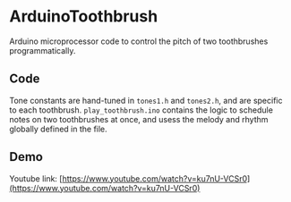 # ArduinoToothbrush

Arduino microprocessor code to control the pitch of two toothbrushes programmatically. 

## Code
Tone constants are hand-tuned in `tones1.h` and `tones2.h`, and are specific to each toothbrush. `play_toothbrush.ino` contains the logic to schedule notes on two toothbrushes at once, and usess the melody and rhythm globally defined in the file.

## Demo
Youtube link: [https://www.youtube.com/watch?v=ku7nU-VCSr0](https://www.youtube.com/watch?v=ku7nU-VCSr0)

